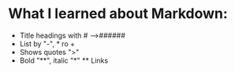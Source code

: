 
# What I learned about Markdown:
- Title headings with # -->######
- List by "-", * ro +
- Shows quotes ">"
- Bold "**", italic "*" **
Links
